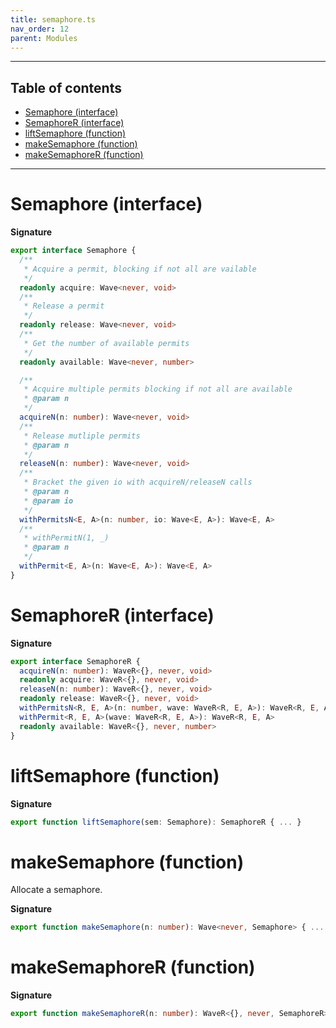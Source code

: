 ```yaml
---
title: semaphore.ts
nav_order: 12
parent: Modules
---
```


---

<h2 class="text-delta">Table of contents</h2>

- [Semaphore (interface)](#semaphore-interface)
- [SemaphoreR (interface)](#semaphorer-interface)
- [liftSemaphore (function)](#liftsemaphore-function)
- [makeSemaphore (function)](#makesemaphore-function)
- [makeSemaphoreR (function)](#makesemaphorer-function)

---

# Semaphore (interface)

**Signature**

```ts
export interface Semaphore {
  /**
   * Acquire a permit, blocking if not all are vailable
   */
  readonly acquire: Wave<never, void>
  /**
   * Release a permit
   */
  readonly release: Wave<never, void>
  /**
   * Get the number of available permits
   */
  readonly available: Wave<never, number>

  /**
   * Acquire multiple permits blocking if not all are available
   * @param n
   */
  acquireN(n: number): Wave<never, void>
  /**
   * Release mutliple permits
   * @param n
   */
  releaseN(n: number): Wave<never, void>
  /**
   * Bracket the given io with acquireN/releaseN calls
   * @param n
   * @param io
   */
  withPermitsN<E, A>(n: number, io: Wave<E, A>): Wave<E, A>
  /**
   * withPermitN(1, _)
   * @param n
   */
  withPermit<E, A>(n: Wave<E, A>): Wave<E, A>
}
```

# SemaphoreR (interface)

**Signature**

```ts
export interface SemaphoreR {
  acquireN(n: number): WaveR<{}, never, void>
  readonly acquire: WaveR<{}, never, void>
  releaseN(n: number): WaveR<{}, never, void>
  readonly release: WaveR<{}, never, void>
  withPermitsN<R, E, A>(n: number, wave: WaveR<R, E, A>): WaveR<R, E, A>
  withPermit<R, E, A>(wave: WaveR<R, E, A>): WaveR<R, E, A>
  readonly available: WaveR<{}, never, number>
}
```

# liftSemaphore (function)

**Signature**

```ts
export function liftSemaphore(sem: Semaphore): SemaphoreR { ... }
```

# makeSemaphore (function)

Allocate a semaphore.

**Signature**

```ts
export function makeSemaphore(n: number): Wave<never, Semaphore> { ... }
```

# makeSemaphoreR (function)

**Signature**

```ts
export function makeSemaphoreR(n: number): WaveR<{}, never, SemaphoreR> { ... }
```
